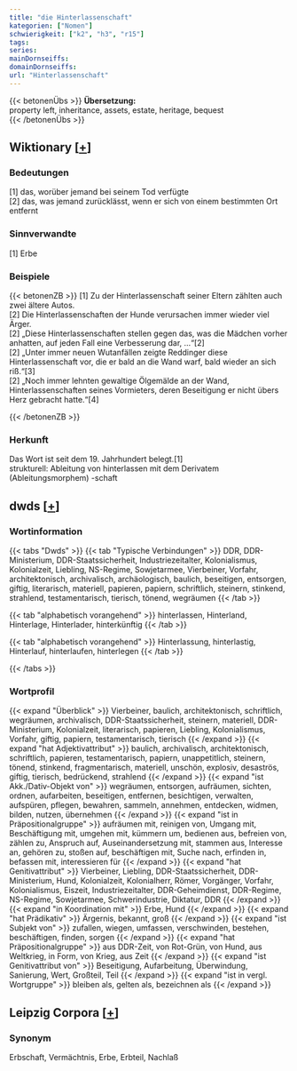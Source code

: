 ```yaml
---
title: "die Hinterlassenschaft"
kategorien: ["Nomen"]
schwierigkeit: ["k2", "h3", "r15"]
tags:
series:
mainDornseiffs:
domainDornseiffs:
url: "Hinterlassenschaft"
---
```


{{< betonenÜbs >}}
**Übersetzung:**  
property left, inheritance, assets, estate, heritage, bequest  
{{< /betonenÜbs >}}

## Wiktionary [[+](https://de.wiktionary.org/wiki/Hinterlassenschaft)]

### Bedeutungen
[1] das, worüber jemand bei seinem Tod verfügte  
[2] das, was jemand zurücklässt, wenn er sich von einem bestimmten Ort entfernt  

### Sinnverwandte
[1] Erbe  

### Beispiele
{{< betonenZB >}}
[1] Zu der Hinterlassenschaft seiner Eltern zählten auch zwei ältere Autos.  
[2] Die Hinterlassenschaften der Hunde verursachen immer wieder viel Ärger.  
[2] „Diese Hinterlassenschaften stellen gegen das, was die Mädchen vorher anhatten, auf jeden Fall eine Verbesserung dar, …“[2]  
[2] „Unter immer neuen Wutanfällen zeigte Reddinger diese Hinterlassenschaft vor, die er bald an die Wand warf, bald wieder an sich riß.“[3]  
[2] „Noch immer lehnten gewaltige Ölgemälde an der Wand, Hinterlassenschaften seines Vormieters, deren Beseitigung er nicht übers Herz gebracht hatte.“[4]  

{{< /betonenZB >}}
### Herkunft
Das Wort ist seit dem 19. Jahrhundert belegt.[1]  
strukturell: Ableitung von hinterlassen mit dem Derivatem (Ableitungsmorphem) -schaft  



## dwds [[+](https://www.dwds.de/wb/Hinterlassenschaft)]

### Wortinformation
{{< tabs "Dwds" >}}
{{< tab "Typische Verbindungen" >}}
DDR, DDR-Ministerium, DDR-Staatssicherheit, Industriezeitalter, Kolonialismus, Kolonialzeit, Liebling, NS-Regime, Sowjetarmee, Vierbeiner, Vorfahr, architektonisch, archivalisch, archäologisch, baulich, beseitigen, entsorgen, giftig, literarisch, materiell, papieren, papiern, schriftlich, steinern, stinkend, strahlend, testamentarisch, tierisch, tönend, wegräumen
{{< /tab >}}

{{< tab "alphabetisch vorangehend" >}}
hinterlassen, Hinterland, Hinterlage, Hinterlader, hinterkünftig
{{< /tab >}}

{{< tab "alphabetisch vorangehend" >}}
Hinterlassung, hinterlastig, Hinterlauf, hinterlaufen, hinterlegen
{{< /tab >}}

{{< /tabs >}}

### Wortprofil
{{< expand "Überblick" >}} Vierbeiner, baulich, architektonisch, schriftlich, wegräumen, archivalisch, DDR-Staatssicherheit, steinern, materiell, DDR-Ministerium, Kolonialzeit, literarisch, papieren, Liebling, Kolonialismus, Vorfahr, giftig, papiern, testamentarisch, tierisch {{< /expand >}}
{{< expand "hat Adjektivattribut" >}} baulich, archivalisch, architektonisch, schriftlich, papieren, testamentarisch, papiern, unappetitlich, steinern, tönend, stinkend, fragmentarisch, materiell, unschön, explosiv, desaströs, giftig, tierisch, bedrückend, strahlend {{< /expand >}}
{{< expand "ist Akk./Dativ-Objekt von" >}} wegräumen, entsorgen, aufräumen, sichten, ordnen, aufarbeiten, beseitigen, entfernen, besichtigen, verwalten, aufspüren, pflegen, bewahren, sammeln, annehmen, entdecken, widmen, bilden, nutzen, übernehmen {{< /expand >}}
{{< expand "ist in Präpositionalgruppe" >}} aufräumen mit, reinigen von, Umgang mit, Beschäftigung mit, umgehen mit, kümmern um, bedienen aus, befreien von, zählen zu, Anspruch auf, Auseinandersetzung mit, stammen aus, Interesse an, gehören zu, stoßen auf, beschäftigen mit, Suche nach, erfinden in, befassen mit, interessieren für {{< /expand >}}
{{< expand "hat Genitivattribut" >}} Vierbeiner, Liebling, DDR-Staatssicherheit, DDR-Ministerium, Hund, Kolonialzeit, Kolonialherr, Römer, Vorgänger, Vorfahr, Kolonialismus, Eiszeit, Industriezeitalter, DDR-Geheimdienst, DDR-Regime, NS-Regime, Sowjetarmee, Schwerindustrie, Diktatur, DDR {{< /expand >}}
{{< expand "in Koordination mit" >}} Erbe, Hund {{< /expand >}}
{{< expand "hat Prädikativ" >}} Ärgernis, bekannt, groß {{< /expand >}}
{{< expand "ist Subjekt von" >}} zufallen, wiegen, umfassen, verschwinden, bestehen, beschäftigen, finden, sorgen {{< /expand >}}
{{< expand "hat Präpositionalgruppe" >}} aus DDR-Zeit, von Rot-Grün, von Hund, aus Weltkrieg, in Form, von Krieg, aus Zeit {{< /expand >}}
{{< expand "ist Genitivattribut von" >}} Beseitigung, Aufarbeitung, Überwindung, Sanierung, Wert, Großteil, Teil {{< /expand >}}
{{< expand "ist in vergl. Wortgruppe" >}} bleiben als, gelten als, bezeichnen als {{< /expand >}}

## Leipzig Corpora [[+](https://corpora.uni-leipzig.de/en/res?word=Hinterlassenschaft&corpusId=deu_newscrawl-public_2018)]


### Synonym
Erbschaft, Vermächtnis, Erbe, Erbteil, Nachlaß

